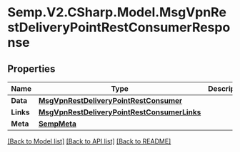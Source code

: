 # Semp.V2.CSharp.Model.MsgVpnRestDeliveryPointRestConsumerResponse
## Properties

Name | Type | Description | Notes
------------ | ------------- | ------------- | -------------
**Data** | [**MsgVpnRestDeliveryPointRestConsumer**](MsgVpnRestDeliveryPointRestConsumer.md) |  | [optional] 
**Links** | [**MsgVpnRestDeliveryPointRestConsumerLinks**](MsgVpnRestDeliveryPointRestConsumerLinks.md) |  | [optional] 
**Meta** | [**SempMeta**](SempMeta.md) |  | 

[[Back to Model list]](../README.md#documentation-for-models) [[Back to API list]](../README.md#documentation-for-api-endpoints) [[Back to README]](../README.md)

